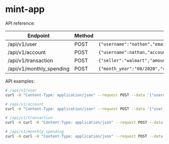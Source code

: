 # mint-app

API reference:

| Endpoint | Method | Input |  
| -------- | ------ | ----- |
| /api/v1/user | POST | ``{"username":"nathan","email":"nathanesau1@gmail.com","password_hash":"abcdefgh"}`` |
| /api/v1/account | POST | ``{"username":nathan,"account_url":"bar","account_login":"baz","account_password":"qux"}`` |
| /api/v1/transaction | POST | ``{"seller":"walmart","amount":55.73,"username":"nathan"}`` |
| /api/v1/monthly_spending | POST | ``{"month_year":"08/2020","category":"food","amount":10.12}``

API examples:

```bash
# /api/v1/user
curl -H "Content-Type: application/json" --request POST --data '{"username":"nathan","email":"nathanesau1@gmail.com","password_hash":"abcdefgh"}' "http://127.0.0.1:5000/api/v1/user"

# /api/v1/account
curl -H "Content-Type: application/json" --request POST --data '{"user_id":"nathan","account_url":"bar","account_login":"baz","account_password":"qux"}' "http://127.0.0.1:5000/api/v1/account"

# /api/v1/transaction
curl -H curl -H "Content-Type: application/json" --request POST --data '{"username": "nathan", "seller":"walmart","amount":55.73}' "http://127.0.0.1:5000/api/v1/transaction"

# /api/v1/monthly_spending
curl -H curl -H "Content-Type: application/json" --request POST --data '{"username": "nathan", "month_year":"08/2020","category":"food","amount":10.12}' "http://127.0.0.1:5000/api/v1/monthly_spending"
```